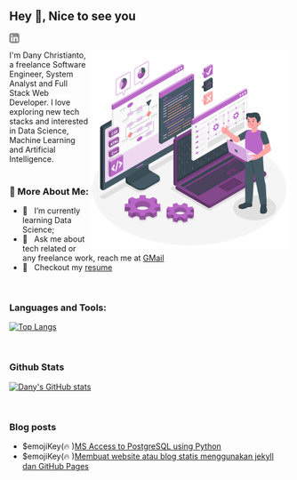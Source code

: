 ## Hey 👋, Nice to see you
<a href='https://www.linkedin.com/in/dany-christianto-06b7151b9/'><img align='left' alt="linkedin" src="https://raw.githubusercontent.com/noufath/noufath/main/assets/linkedin.svg" height='18px'/></a> <br>

<a href="https://storyset.com/technology">
<img align="right" alt="Technology illustrations by Storyset" src="https://raw.githubusercontent.com/noufath/noufath/main/assets/programmer.svg" width="360px"/></a>
I'm Dany Christianto, a freelance Software Engineer, System Analyst and Full Stack Web Developer. I love exploring new tech stacks and interested in Data Science, Machine Learning and Artificial Intelligence. 
<br/>
<br/>


  
### 🧐 More About Me:
- 🌱 &nbsp; I’m currently learning Data Science; 
- 💼 &nbsp; Ask me about tech related or any freelance work, reach me at [GMail](mailto:danychristianto@gmail.com)
- 📝 &nbsp; Checkout my [resume]()


<br>

### Languages and Tools:
[![Top Langs](https://github-readme-stats.vercel.app/api/top-langs/?username=noufath)](https://github.com/noufath/github-readme-stats)

<br>


### Github Stats
[![Dany's GitHub stats](https://github-readme-stats.vercel.app/api?username=noufath)](https://github.com/noufath/github-readme-stats)

<br>

### Blog posts
<!-- BLOG-POST-LIST:START -->
 - $emojiKey(🔥 )[MS Access to PostgreSQL using Python](https://danynotes.github.io/database/2021/04/16/convert-msaccess-to-postgresql.html)
 - $emojiKey(🔥 )[Membuat website atau blog statis menggunakan jekyll dan GitHub Pages](https://danynotes.github.io/website-statis/2021/04/07/create-static-web-using-jekyll.html)<!-- BLOG-POST-LIST:END -->

